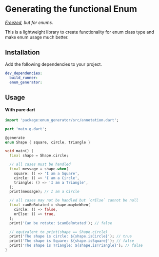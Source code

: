 # Generating the functional Enum
_[Freezed](https://pub.dev/packages/freezed), but for enums._

This is a lightweight library to create functionality for enum class type and make enum usage much better.

## Installation

Add the following dependencies to your project.

```yaml
dev_dependencies:
  build_runner:
  enum_generator: 
```

## Usage

#### With pure dart

```dart
import 'package:enum_generator/src/annotation.dart';

part 'main.g.dart';

@generate
enum Shape { square, circle, triangle }

void main() {
  final shape = Shape.circle;

  // all cases must be handled
  final message = shape.when(
    square: () => 'I am a Square',
    circle: () => 'I am a Circle',
    triangle: () => 'I am a Triangle',
  );
  print(message); // I am a Circle

  // all cases may not be handled but `orElse` cannot be null
  final canBeRotated = shape.maybeWhen(
    circle: () => false,
    orElse: () => true,
  );
  print('Can be rotate: $canBeRotated'); // false

  // equivalent to print(shape == Shape.circle)
  print('The shape is circle: ${shape.isCircle}'); // true
  print('The shape is Square: ${shape.isSquare}'); // false
  print('The shape is Triangle: ${shape.isTriangle}'); // false
}
```